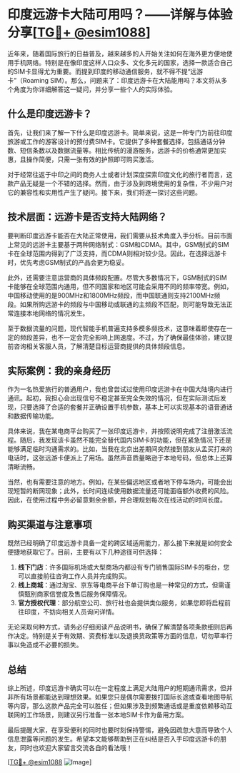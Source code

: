 # 印度远游卡大陆可用吗？——详解与体验分享[[TG💪+ @esim1088](https://t.me/s/esim1088)]

近年来，随着国际旅行的日益普及，越来越多的人开始关注如何在海外更方便地使用手机网络。特别是在像印度这样人口众多、文化多元的国家，选择一款适合自己的SIM卡显得尤为重要。而提到印度的移动通信服务，就不得不提“远游卡”（Roaming SIM）。那么，问题来了：印度远游卡在大陆能用吗？本文将从多个角度为你详细解答这一疑问，并分享一些个人的实际体验。

## 什么是印度远游卡？

首先，让我们来了解一下什么是印度远游卡。简单来说，这是一种专门为前往印度旅游或工作的游客设计的预付费SIM卡。它提供了多种套餐选择，包括通话分钟数、短信条数以及数据流量等。相比传统的漫游服务，远游卡的价格通常更加实惠，且操作简便，只需一张有效的护照即可购买激活。

对于经常往返于中印之间的商务人士或者计划深度探索印度文化的旅行者而言，这款产品无疑是一个不错的选择。然而，由于涉及到跨境使用的复杂性，不少用户对它的兼容性和实用性产生了疑问。接下来，我们将逐一探讨这些问题。

## 技术层面：远游卡是否支持大陆网络？

要判断印度远游卡能否在大陆正常使用，我们需要从技术角度入手分析。目前市面上常见的远游卡主要基于两种网络制式：GSM和CDMA。其中，GSM制式的SIM卡在全球范围内得到了广泛支持，而CDMA则相对较少见。因此，在选择远游卡时，优先考虑GSM制式的产品会更为稳妥。

此外，还需要注意运营商的具体频段配置。尽管大多数情况下，GSM制式的SIM卡能够在全球范围内通用，但不同国家和地区可能会采用不同的频率带宽。例如，中国移动使用的是900MHz和1800MHz频段，而中国联通则支持2100MHz频段。如果所购远游卡的频段与中国移动或联通的主频段不匹配，则可能导致无法正常连接本地网络的情况发生。

至于数据流量的问题，现代智能手机普遍支持多模多频技术，这意味着即使存在一定的频段差异，也不一定会完全影响上网速度。不过，为了确保最佳体验，建议提前咨询相关客服人员，了解清楚目标运营商提供的具体频段信息。

## 实际案例：我的亲身经历

作为一名热爱旅行的普通用户，我也曾尝试过使用印度远游卡在中国大陆境内进行通讯。起初，我担心会出现信号不稳定甚至完全失效的情况，但在实际测试后发现，只要选择了合适的套餐并正确设置手机参数，基本上可以实现基本的语音通话和数据传输功能。

具体来说，我在某电商平台购买了一张印度远游卡，并按照说明完成了注册激活流程。随后，我发现该卡虽然不能完全替代国内SIM卡的功能，但在紧急情况下还是能够满足临时沟通需求的。比如，当我在北京出差期间突然接到朋友从孟买打来的电话时，这张远游卡便派上了用场。虽然声音质量略逊于本地号码，但总体上还算清晰流畅。

当然，也有需要注意的地方。例如，在某些偏远地区或者地下停车场内，可能会出现短暂的断网现象；此外，长时间连续使用数据流量还可能面临额外收费的风险。因此，在使用过程中务必留意剩余余额，并合理规划每次在线活动的时间长度。

## 购买渠道与注意事项

既然已经明确了印度远游卡具备一定的跨区域适用能力，那么接下来就是如何安全便捷地获取它了。目前，主要有以下几种途径可供选择：

1. **线下门店**：许多国际机场或大型商场内都设有专门销售国际SIM卡的柜台，您可以直接前往咨询工作人员并完成购买。
2. **线上商城**：通过淘宝、京东等电商平台下单订购也是一种常见的方式，但需谨慎甄别商家信誉度及售后服务保障情况。
3. **官方授权代理**：部分航空公司、旅行社也会提供类似服务，如果您即将启程前往印度，不妨向相关人员询问详情。

无论采取何种方式，请务必仔细阅读产品说明书，确保了解清楚各项条款细则后再作决定。特别是关于有效期、资费标准以及退换货政策等方面的信息，切勿草率行事以免造成不必要的损失。

## 总结

综上所述，印度远游卡确实可以在一定程度上满足大陆用户的短期通讯需求，但并非所有场景都能达到理想效果。如果您只是偶尔需要拨打国际长途或查看地图导航等内容，那么这款产品完全可以胜任；但如果涉及到频繁通话或是重度依赖移动互联网的工作场景，则建议另行准备一张本地SIM卡作为备用方案。

最后提醒大家，在享受便利的同时也要时刻保持警惕，避免因疏忽大意而导致个人信息泄露等问题的发生。希望本文能够帮助到正在纠结是否入手印度远游卡的朋友，同时也欢迎大家留言交流各自的看法哦！

[[TG💪+ @esim1088](https://t.me/s/esim1088) ![Image](https://i.postimg.cc/4NQfJmqS/Snipaste-2025-05-13-00-14-12.png)]